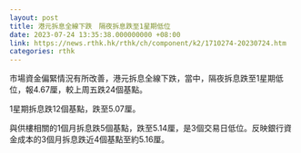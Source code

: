 ```yaml
---
layout: post
title: 港元拆息全線下跌　隔夜拆息跌至1星期低位
date: 2023-07-24 13:35:38.000000000 +08:00
link: https://news.rthk.hk/rthk/ch/component/k2/1710274-20230724.htm
categories: rthk
---
```


市場資金偏緊情況有所改善，港元拆息全線下跌，當中，隔夜拆息跌至1星期低位，報4.67厘，較上周五跌24個基點。

1星期拆息跌12個基點，跌至5.07厘。

與供樓相關的1個月拆息跌5個基點，跌至5.14厘，是3個交易日低位。反映銀行資金成本的3個月拆息跌近4個基點至約5.16厘。
